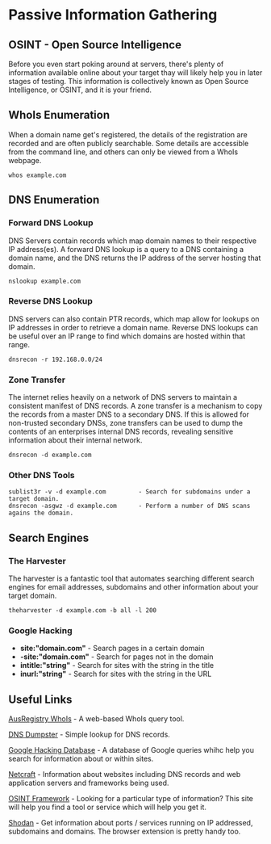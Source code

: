 # Passive Information Gathering

## OSINT - Open Source Intelligence

Before you even start poking around at servers, there's plenty of information available online about your target thay will likely help you in later stages of testing. This information is collectively known as Open Source Intelligence, or OSINT, and it is your friend.

## WhoIs Enumeration

When a domain name get's registered, the details of the registration are recorded and are often publicly searchable. Some details are accessible from the command line, and others can only be viewed from a WhoIs webpage.

```
whos example.com
```

## DNS Enumeration

### Forward DNS Lookup

DNS Servers contain records which map domain names to their respective IP address(es). A forward DNS lookup is a query to a DNS containing a domain name, and the DNS returns the IP address of the server hosting that domain.

```
nslookup example.com
```

### Reverse DNS Lookup

DNS servers can also contain PTR records, which map allow for lookups on IP addresses in order to retrieve a domain name. Reverse DNS lookups can be useful over an IP range to find which domains are hosted within that range.

```
dnsrecon -r 192.168.0.0/24
```

### Zone Transfer

The internet relies heavily on a network of DNS servers to maintain a consistent manifest of DNS records. A zone transfer is a mechanism to copy the records from a master DNS to a secondary DNS. If this is allowed for non-trusted secondary DNSs, zone transfers can be used to dump the contents of an enterprises internal DNS records, revealing sensitive information about their internal network.

```
dnsrecon -d example.com
```

### Other DNS Tools

```
sublist3r -v -d example.com         - Search for subdomains under a target domain.
dnsrecon -asgwz -d example.com      - Perform a number of DNS scans agains the domain.
```

## Search Engines

### The Harvester

The harvester is a fantastic tool that automates searching different search engines for email addresses, subdomains and other information about your target domain.

```
theharvester -d example.com -b all -l 200
```

### Google Hacking
 * **site:"domain.com"** - Search pages in a certain domain
 * **-site:"domain.com"** - Search for pages not in the domain
 * **intitle:"string"** - Search for sites with the string in the title
 * **inurl:"string"** - Search for sites with the string in the URL

## Useful Links

[AusRegistry WhoIs](https://ausregistry.com.au/whois) - A web-based WhoIs query tool.

[DNS Dumpster](https://dnsdumpster.com/) - Simple lookup for DNS records.

[Google Hacking Database](https://www.exploit-db.com/google-hacking-database/) - A database of Google queries whihc help you search for information about or within sites.

[Netcraft](https://www.netcraft.com/) - Information about websites including DNS records and web application servers and frameworks being used.

[OSINT Framework](http://osintframework.com/) - Looking for a particular type of information? This site will help you find a tool or service which will help you get it.

[Shodan](https://www.shodan.io) - Get information about ports / services running on IP addressed, subdomains and domains. The browser extension is pretty handy too.